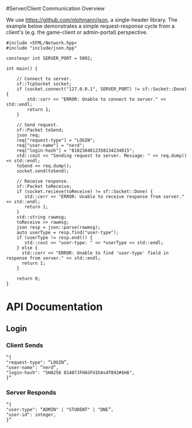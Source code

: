 
#Server/Client Communication Overview

We use https://github.com/nlohmann/json, a single-header library.  The example
below demonstrates a simple request-response cycle from a client's (e.g. the
game-client or admin-portal) perspective.

```
#include <SFML/Network.hpp>
#include "include/json.hpp"

constexpr int SERVER_PORT = 5002;

int main() {

    // Connect to server.
    sf::TcpSocket socket;
    if (socket.connect("127.0.0.1", SERVER_PORT) != sf::Socket::Done) {
        std::cerr << "ERROR: Unable to connect to server." << std::endl;
        return 1;
    }

    // Send request. 
    sf::Packet toSend;
    json req;
    req["request-type"] = "LOGIN";
    req["user-name"] = "nerd";
    req["login-hash"] = "8182384812358134234815"; 
    std::cout << "Sending request to server. Message: " << req.dump() << std::endl;
    toSend << req.dump();
    socket.send(toSend);

    // Receive response.
    sf::Packet toReceive;
    if (socket.recieve(toReceive) != sf::Socket::Done) {
       std::cerr << "ERROR: Unable to receive response from server." << std::endl;
       return 1;
    }
    std::string rawmsg;
    toReceive >> rawmsg;
    json resp = json::parse(rawmsg);
    auto userType = resp.find("user-type");
    if (userType != resp.end()) {
       std::cout << "user-type: " << *userType << std::endl;
    } else {
      std::cerr << "ERROR: Unable to find 'user-type' field in response from server." << std::endl;
      return 1;
    }

    return 0;
}
```

# API Documentation

## Login

### Client Sends
```
“{
"request-type": “LOGIN”,
"user-name": “nerd”,
"login-hash": "SHA256 81407JFHASFU1hAsdf892#$HA",
}”
```

### Server Responds
```
“{
"user-type": “ADMIN" | "STUDENT" | "DNE”,
"user-id": integer,
}”
```
